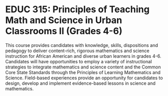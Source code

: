 # EDUC 315: Principles of Teaching Math and Science in Urban Classrooms II (Grades 4-6)

This course provides candidates with knowledge, skills, dispositions and pedagogy to deliver content-rich, rigorous
mathematics and science instruction for African American and diverse urban learners in grades 4-6. Candidates will have opportunities to employ a variety of instructional strategies to integrate mathematics and science content and the Common Core State Standards through the Principles of Learning Mathematics and Science. Field-based experiences provide an opportunity for candidates to design, develop and implement evidence-based lessons in science and mathematics.